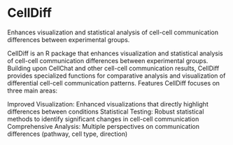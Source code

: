# CellDiff
Enhances visualization and statistical analysis of cell-cell communication differences between experimental groups.

CellDiff is an R package that enhances visualization and statistical analysis of cell-cell communication differences between experimental groups. Building upon CellChat and other cell-cell communication results, CellDiff provides specialized functions for comparative analysis and visualization of differential cell-cell communication patterns.
Features
CellDiff focuses on three main areas:

Improved Visualization: Enhanced visualizations that directly highlight differences between conditions
Statistical Testing: Robust statistical methods to identify significant changes in cell-cell communication
Comprehensive Analysis: Multiple perspectives on communication differences (pathway, cell type, direction)
